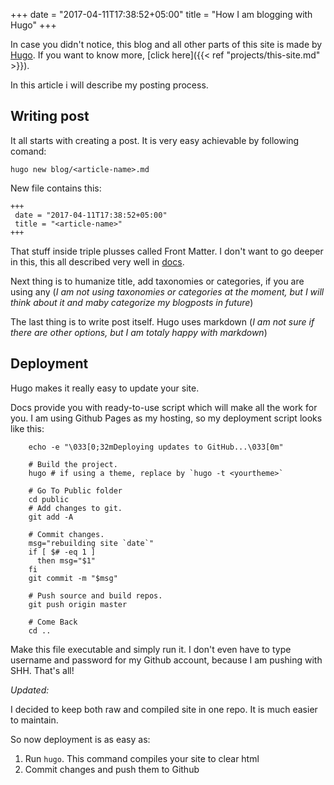 +++
date = "2017-04-11T17:38:52+05:00"
title = "How I am blogging with Hugo"
+++

In case you didn't notice, this blog and all other parts of this site is made by [Hugo](https://gohugo.io).  If you want to know more, [click here]({{< ref "projects/this-site.md" >}}).

In this article i will describe my posting process.
<!--more-->
## Writing post

It all starts with creating a post. It is very easy achievable by following comand:

    hugo new blog/<article-name>.md

New file contains this: 

    +++
     date = "2017-04-11T17:38:52+05:00"
     title = "<article-name>"  
    +++
    
That stuff inside triple plusses called Front Matter. I don't want to go deeper in this, this all described very well in [docs](https://gohugo.io/content/front-matter/).

Next thing is to humanize title, add taxonomies or categories, if you are using any (*I am not using taxonomies or categories at the moment, but I will think about it and maby categorize my blogposts in future*)

The last thing is to write post itself. Hugo uses markdown (*I am not sure if there are other options, but I am totaly happy with markdown*)

## Deployment

Hugo makes it really easy to update your site. 

Docs provide you with ready-to-use script which will make all the work for you. I am using Github Pages as my hosting, so my deployment script looks like this:

``` deploy.sh:        
    echo -e "\033[0;32mDeploying updates to GitHub...\033[0m"
    
    # Build the project.
    hugo # if using a theme, replace by `hugo -t <yourtheme>`
    
    # Go To Public folder
    cd public
    # Add changes to git.
    git add -A
    
    # Commit changes.
    msg="rebuilding site `date`"
    if [ $# -eq 1 ]
      then msg="$1"
    fi
    git commit -m "$msg"
    
    # Push source and build repos.
    git push origin master
        
    # Come Back
    cd ..
```

Make this file executable and simply run it. I don't even have to type username and password for my Github account, because I am pushing with SHH. That's all!

*Updated:*

I decided to keep both raw and compiled site in one repo. It is much easier to maintain. 

So now deployment is as easy as:

1. Run ```hugo```. This command compiles your site to clear html
2. Commit changes and push them to Github

